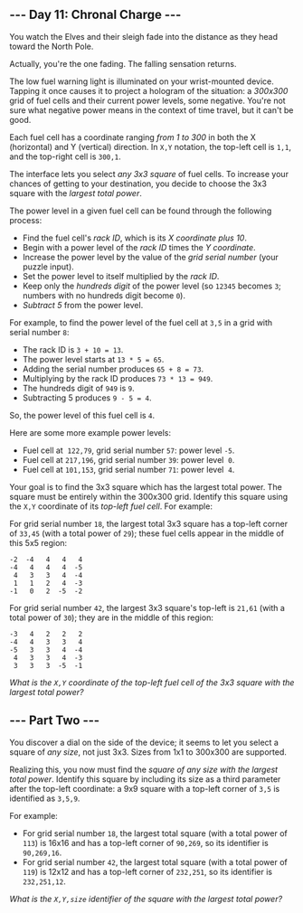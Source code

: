 ## \--- Day 11: Chronal Charge ---

You watch the Elves and their sleigh fade into the distance as they head
toward the North Pole.

Actually, you're the one fading. The
<span title="wheeeeeeeeeeeeeeeeee">falling sensation</span> returns.

The low fuel warning light is illuminated on your wrist-mounted device.
Tapping it once causes it to project a hologram of the situation: a
*300x300* grid of fuel cells and their current power levels, some
negative. You're not sure what negative power means in the context of
time travel, but it can't be good.

Each fuel cell has a coordinate ranging *from 1 to 300* in both the X
(horizontal) and Y (vertical) direction. In `X,Y` notation, the top-left
cell is `1,1`, and the top-right cell is `300,1`.

The interface lets you select *any 3x3 square* of fuel cells. To
increase your chances of getting to your destination, you decide to
choose the 3x3 square with the *largest total power*.

The power level in a given fuel cell can be found through the following
process:

  - Find the fuel cell's *rack ID*, which is its *X coordinate plus 10*.
  - Begin with a power level of the *rack ID* times the *Y coordinate*.
  - Increase the power level by the value of the *grid serial number*
    (your puzzle input).
  - Set the power level to itself multiplied by the *rack ID*.
  - Keep only the *hundreds digit* of the power level (so `12345`
    becomes `3`; numbers with no hundreds digit become `0`).
  - *Subtract 5* from the power level.

For example, to find the power level of the fuel cell at `3,5` in a grid
with serial number `8`:

  - The rack ID is `3 + 10 = 13`.
  - The power level starts at `13 * 5 = 65`.
  - Adding the serial number produces `65 + 8 = 73`.
  - Multiplying by the rack ID produces `73 * 13 = 949`.
  - The hundreds digit of `949` is `9`.
  - Subtracting 5 produces `9 - 5 = 4`.

So, the power level of this fuel cell is `4`.

Here are some more example power levels:

  - Fuel cell at  `122,79`, grid serial number `57`: power level `-5`.
  - Fuel cell at `217,196`, grid serial number `39`: power level  `0`.
  - Fuel cell at `101,153`, grid serial number `71`: power level  `4`.

Your goal is to find the 3x3 square which has the largest total power.
The square must be entirely within the 300x300 grid. Identify this
square using the `X,Y` coordinate of its *top-left fuel cell*. For
example:

For grid serial number `18`, the largest total 3x3 square has a top-left
corner of `33,45` (with a total power of `29`); these fuel cells appear
in the middle of this 5x5 region:

    -2  -4   4   4   4
    -4   4   4   4  -5
     4   3   3   4  -4
     1   1   2   4  -3
    -1   0   2  -5  -2

For grid serial number `42`, the largest 3x3 square's top-left is
`21,61` (with a total power of `30`); they are in the middle of this
region:

    -3   4   2   2   2
    -4   4   3   3   4
    -5   3   3   4  -4
     4   3   3   4  -3
     3   3   3  -5  -1

*What is the `X,Y` coordinate of the top-left fuel cell of the 3x3
square with the largest total power?*


## \--- Part Two ---

You discover a dial on the side of the device; it seems to let you
select a square of *any size*, not just 3x3. Sizes from 1x1 to 300x300
are supported.

Realizing this, you now must find the *square of any size with the
largest total power*. Identify this square by including its size as a
third parameter after the top-left coordinate: a 9x9 square with a
top-left corner of `3,5` is identified as `3,5,9`.

For example:

  - For grid serial number `18`, the largest total square (with a total
    power of `113`) is 16x16 and has a top-left corner of `90,269`, so
    its identifier is `90,269,16`.
  - For grid serial number `42`, the largest total square (with a total
    power of `119`) is 12x12 and has a top-left corner of `232,251`, so
    its identifier is `232,251,12`.

*What is the `X,Y,size` identifier of the square with the largest total
power?*

